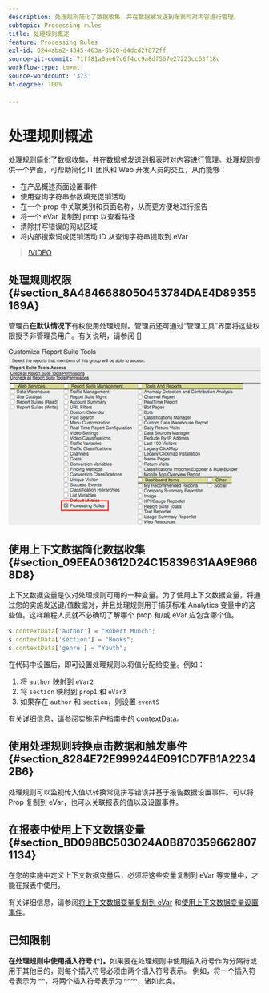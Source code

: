 ```yaml
---
description: 处理规则简化了数据收集，并在数据被发送到报表时对内容进行管理。
subtopic: Processing rules
title: 处理规则概述
feature: Processing Rules
exl-id: 0244aba2-4345-463a-8528-d4dcd2f872ff
source-git-commit: 71ff81a0ae67c6f4cc9a8df567e27223cc63f18c
workflow-type: tm+mt
source-wordcount: '373'
ht-degree: 100%

---
```


# 处理规则概述

处理规则简化了数据收集，并在数据被发送到报表时对内容进行管理。处理规则提供一个界面，可帮助简化 IT 团队和 Web 开发人员的交互，从而能够：

* 在产品概述页面设置事件
* 使用查询字符串参数填充促销活动
* 在一个 prop 中关联类别和页面名称，从而更方便地进行报告
* 将一个 eVar 复制到 prop 以查看路径
* 清除拼写错误的网站区域
* 将内部搜索词或促销活动 ID 从查询字符串提取到 eVar

>[!VIDEO](https://video.tv.adobe.com/v/26124/?quality=12&learn=on)

## 处理规则权限 {#section_8A4846688050453784DAE4D89355169A}

管理员&#x200B;**在默认情况下**&#x200B;有权使用处理规则。管理员还可通过“管理工具”界面将这些权限授予非管理员用户。有关说明，请参阅 []

![处理规则](assets/processing-rules.png)

## 使用上下文数据简化数据收集 {#section_09EEA03612D24C15839631AA9E9668D8}

上下文数据变量是仅对处理规则可用的一种变量。为了使用上下文数据变量，将通过您的实施发送键/值数据对，并且处理规则用于捕获标准 Analytics 变量中的这些值。这样编程人员就不必确切了解哪个 prop 和/或 eVar 应包含哪个值。

```js
s.contextData['author'] = "Robert Munch";
s.contextData['section'] = "Books";
s.contextData['genre'] = "Youth";
```

在代码中设置后，即可设置处理规则以将值分配给变量。例如：

1. 将 `author` 映射到 `eVar2`
2. 将 `section` 映射到 `prop1` 和 `eVar3`
3. 如果存在 `author` 和 `section`，则设置 `event5`

有关详细信息，请参阅实施用户指南中的 [contextData](/help/implement/vars/page-vars/contextdata.md)。

## 使用处理规则转换点击数据和触发事件 {#section_8284E72E999244E091CD7FB1A22342B6}

处理规则可以监视传入值以转换常见拼写错误并基于报告数据设置事件。可以将 Prop 复制到 eVar，也可以关联报表的值以及设置事件。

## 在报表中使用上下文数据变量 {#section_BD098BC503024A0B8703596628071134}

在您的实施中定义上下文数据变量后，必须将这些变量复制到 eVar 等变量中，才能在报表中使用。

有关详细信息，请参阅[将上下文数据变量复制到 eVar](/help/admin/admin/c-manage-report-suites/c-edit-report-suites/general/c-processing-rules/processing-rules-examples/processing-rules-copy-context-data.md) 和[使用上下文数据变量设置事件](/help/admin/admin/c-manage-report-suites/c-edit-report-suites/general/c-processing-rules/processing-rules-examples/processing-rules-copy-context-data-event.md)。

## 已知限制

**在处理规则中使用插入符号 (^)。**&#x200B;如果要在处理规则中使用插入符号作为分隔符或用于其他目的，则每个插入符号必须由两个插入符号表示。 例如，将一个插入符号表示为 ^^，将两个插入符号表示为 ^^^^，诸如此类。